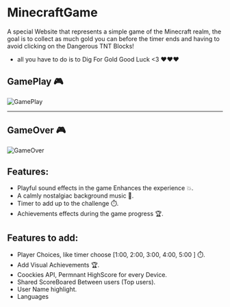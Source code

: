 # MinecraftGame
A special Website that represents a simple game of the Minecraft realm, the goal is to collect as much gold you can before the timer ends and having to avoid clicking on the Dangerous TNT Blocks!


- all you have to do is to Dig For Gold Good Luck &lt;3 ❤️❤️❤️


## GamePlay 🎮

![GamePlay](https://github.com/Husam-AbuZina/MinecraftGame/assets/109718076/1f739d9c-761d-4a48-b159-16ef4a5e7fdd)

---

## GameOver 🎮

![GameOver](https://github.com/Husam-AbuZina/MinecraftGame/assets/109718076/35a3abb0-be49-41a8-8364-b5d90893434a)

## Features:
- Playful sound effects in the game Enhances the experience 💥.
- A calmly nostalgiac background music 🎵.
- Timer to add up to the challenge ⏱️.
- Achievements effects during the game progress 🏆.

## Features to add:
- Player Choices, like timer choose [1:00, 2:00, 3:00, 4:00, 5:00 ] ⏱️.
- Add Visual Achievements 🏆.
- Coockies API, Permnant HighScore for every Device.
- Shared ScoreBoared Between users (Top users).
- User Name highlight.
- Languages
